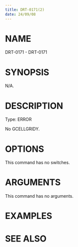 ```yaml
---
title: DRT-0171(2)
date: 24/09/08
---
```


# NAME

DRT-0171 - DRT-0171

# SYNOPSIS

N/A.

# DESCRIPTION

Type: ERROR

No GCELLGRIDY.

# OPTIONS

This command has no switches.

# ARGUMENTS

This command has no arguments.

# EXAMPLES

# SEE ALSO
